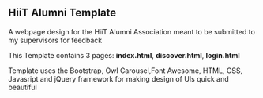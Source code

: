 ## HiiT Alumni Template

A webpage design for the HiiT Alumni Association meant to be submitted to my supervisors for feedback

This Template contains 3 pages: **index.html**, **discover.html**, **login.html**

Template uses the Bootstrap, Owl Carousel,Font Awesome, HTML, CSS, Javasript and jQuery framework for making design of UIs quick and beautiful